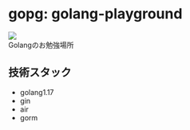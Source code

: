# gopg: golang-playground
![](https://github.com/sakash1ta90/gopg/workflows/test%20up/badge.svg)  
Golangのお勉強場所

## 技術スタック
- golang1.17
- gin
- air
- gorm
